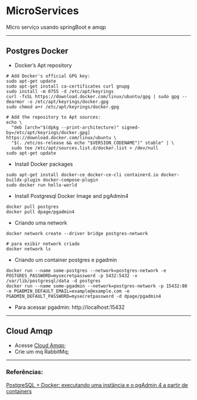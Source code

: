 # MicroServices

   Micro serviço usando springBoot e amqp 

___

## Postgres Docker

* Docker’s Apt repository

```shell
# Add Docker's official GPG key:
sudo apt-get update
sudo apt-get install ca-certificates curl gnupg
sudo install -m 0755 -d /etc/apt/keyrings
curl -fsSL https://download.docker.com/linux/ubuntu/gpg | sudo gpg --dearmor -o /etc/apt/keyrings/docker.gpg
sudo chmod a+r /etc/apt/keyrings/docker.gpg

# Add the repository to Apt sources:
echo \
  "deb [arch="$(dpkg --print-architecture)" signed-by=/etc/apt/keyrings/docker.gpg] https://download.docker.com/linux/ubuntu \
  "$(. /etc/os-release && echo "$VERSION_CODENAME")" stable" | \
  sudo tee /etc/apt/sources.list.d/docker.list > /dev/null
sudo apt-get update
```

* Install Docker packages

```shell
sudo apt-get install docker-ce docker-ce-cli containerd.io docker-buildx-plugin docker-compose-plugin
sudo docker run hello-world
```

* Install Postgresql Docker Image and pgAdmin4

```shell
docker pull postgres
docker pull dpage/pgadmin4
```

* Criando uma network

```shell
docker network create --driver bridge postgres-network

# para exibir network criado
docker network ls 
```

* Criando um container postgres e pgadmin

```shell
docker run --name some-postgres --network=postgres-network -e POSTGRES_PASSWORD=mysecretpassword -p 5432:5432 -v /var/lib/postgresql/data -d postgres
docker run --name some-pgadmin --network=postgres-network -p 15432:80 -e PGADMIN_DEFAULT_EMAIL=example@example.com -e PGADMIN_DEFAULT_PASSWORD=mysecretpassword -d dpage/pgadmin4
```

* Para acessar pgadmin: http://localhost:15432 

___

## Cloud Amqp

* Acesse [Cloud Amqp](https://www.cloudamqp.com/);
* Crie um mq RabbitMq;

___

### Referências:

[PostgreSQL + Docker: executando uma instância e o pgAdmin 4 a partir de containers](https://renatogroffe.medium.com/postgresql-docker-executando-uma-inst%C3%A2ncia-e-o-pgadmin-4-a-partir-de-containers-ad783e85b1a4)
